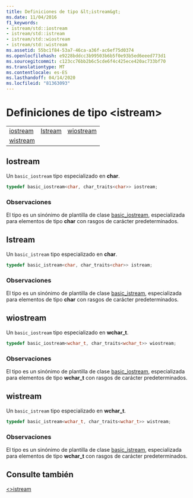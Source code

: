 ```yaml
---
title: Definiciones de tipo &lt;istream&gt;
ms.date: 11/04/2016
f1_keywords:
- istream/std::iostream
- istream/std::istream
- istream/std::wiostream
- istream/std::wistream
ms.assetid: 55bc1f84-53a7-46ca-a36f-ac6ef75d0374
ms.openlocfilehash: e9228bddcc3b99503b6b5f0e93b5ed6eeed773d1
ms.sourcegitcommit: c123cc76bb2b6c5cde6f4c425ece420ac733bf70
ms.translationtype: MT
ms.contentlocale: es-ES
ms.lasthandoff: 04/14/2020
ms.locfileid: "81363093"
---
```

# <a name="ltistreamgt-typedefs"></a>Definiciones de tipo &lt;istream&gt;

||||
|-|-|-|
|[iostream](#iostream)|[Istream](#istream)|[wiostream](#wiostream)|
|[wistream](#wistream)|

## <a name="iostream"></a><a name="iostream"></a>Iostream

Un `basic_iostream` tipo especializado en **char**.

```cpp
typedef basic_iostream<char, char_traits<char>> iostream;
```

### <a name="remarks"></a>Observaciones

El tipo es un sinónimo de plantilla de clase [basic_iostream](../standard-library/basic-iostream-class.md), especializada para elementos de tipo **char** con rasgos de carácter predeterminados.

## <a name="istream"></a><a name="istream"></a>Istream

Un `basic_istream` tipo especializado en **char**.

```cpp
typedef basic_istream<char, char_traits<char>> istream;
```

### <a name="remarks"></a>Observaciones

El tipo es un sinónimo de plantilla de clase [basic_istream](../standard-library/basic-istream-class.md), especializada para elementos de tipo **char** con rasgos de carácter predeterminados.

## <a name="wiostream"></a><a name="wiostream"></a>wiostream

Un `basic_iostream` tipo especializado en **wchar_t**.

```cpp
typedef basic_iostream<wchar_t, char_traits<wchar_t>> wiostream;
```

### <a name="remarks"></a>Observaciones

El tipo es un sinónimo de plantilla de clase [basic_iostream](../standard-library/basic-iostream-class.md), especializada para elementos de tipo **wchar_t** con rasgos de carácter predeterminados.

## <a name="wistream"></a><a name="wistream"></a>wistream

Un `basic_istream` tipo especializado en **wchar_t**.

```cpp
typedef basic_istream<wchar_t, char_traits<wchar_t>> wistream;
```

### <a name="remarks"></a>Observaciones

El tipo es un sinónimo de plantilla de clase [basic_istream](../standard-library/basic-istream-class.md), especializada para elementos de tipo **wchar_t** con rasgos de carácter predeterminados.

## <a name="see-also"></a>Consulte también

[\<>istream](../standard-library/istream.md)
